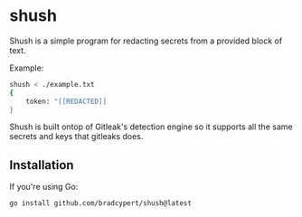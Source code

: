 # shush
Shush is a simple program for redacting secrets from a provided block of text.

Example:

```bash
shush < ./example.txt
{
    token: "[[REDACTED]]
}
```

Shush is built ontop of Gitleak's detection engine so it supports all the same secrets and keys that gitleaks does.

## Installation

If you're using Go:

```bash
go install github.com/bradcypert/shush@latest
```